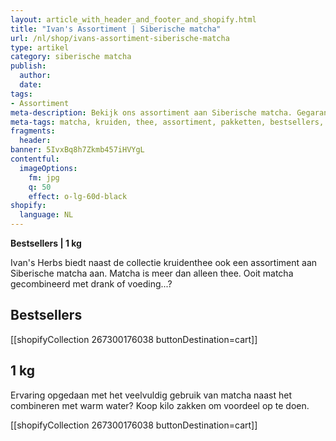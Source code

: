 ```yaml
---
layout: article_with_header_and_footer_and_shopify.html
title: "Ivan's Assortiment | Siberische matcha"
url: /nl/shop/ivans-assortiment-siberische-matcha
type: artikel
category: siberische matcha
publish:
  author:
  date:
tags:
- Assortiment
meta-description: Bekijk ons assortiment aan Siberische matcha. Gegarandeerd de hoogste kwaliteit. Benieuwd naar onze matcha kilozakken?
meta-tags: matcha, kruiden, thee, assortiment, pakketten, bestsellers, drank, voeding, collectie, kruidenthee, water, bestsellers, 1kg
fragments:
  header:
banner: 5IvxBq8h7Zkmb457iHVYgL
contentful:
  imageOptions:
    fm: jpg
    q: 50
    effect: o-lg-60d-black
shopify:
  language: NL
---
```

**Bestsellers | 1 kg**

Ivan's Herbs biedt naast de collectie kruidenthee ook een assortiment aan Siberische matcha aan. Matcha is meer dan alleen thee. Ooit matcha gecombineerd met drank of voeding...?

## Bestsellers

[[shopifyCollection 267300176038 buttonDestination=cart]]

## 1 kg

Ervaring opgedaan met het veelvuldig gebruik van matcha naast het combineren met warm water? Koop kilo zakken om voordeel op te doen.

[[shopifyCollection 267300176038 buttonDestination=cart]]